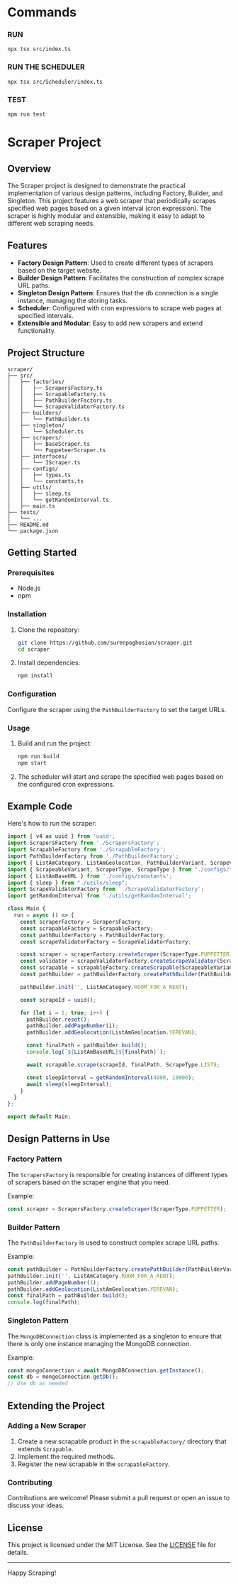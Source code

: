 # Commands

### RUN
`npx tsx src/index.ts`

### RUN THE SCHEDULER

`npx tsx src/Scheduler/index.ts`

### TEST
`npm run test`


# Scraper Project

## Overview

The Scraper project is designed to demonstrate the practical implementation of various design patterns, including Factory, Builder, and Singleton. This project features a web scraper that periodically scrapes specified web pages based on a given interval (cron expression). The scraper is highly modular and extensible, making it easy to adapt to different web scraping needs.

## Features

- **Factory Design Pattern**: Used to create different types of scrapers based on the target website.
- **Builder Design Pattern**: Facilitates the construction of complex scrape URL paths.
- **Singleton Design Pattern**: Ensures that the db connection is a single instance, managing the storing tasks.
- **Scheduler**: Configured with cron expressions to scrape web pages at specified intervals.
- **Extensible and Modular**: Easy to add new scrapers and extend functionality.

## Project Structure

```
scraper/
├── src/
│   ├── factories/
│   │   ├── ScrapersFactory.ts
│   │   ├── ScrapableFactory.ts
│   │   ├── PathBuilderFactory.ts
│   │   └── ScrapeValidatorFactory.ts
│   ├── builders/
│   │   └── PathBuilder.ts
│   ├── singleton/
│   │   └── Scheduler.ts
│   ├── scrapers/
│   │   ├── BaseScraper.ts
│   │   └── PuppeteerScraper.ts
│   ├── interfaces/
│   │   └── IScraper.ts
│   ├── configs/
│   │   ├── types.ts
│   │   └── constants.ts
│   ├── utils/
│   │   ├── sleep.ts
│   │   └── getRandomInterval.ts
│   ├── main.ts
├── tests/
│   └── ...
├── README.md
└── package.json
```

## Getting Started

### Prerequisites

- Node.js
- npm

### Installation

1. Clone the repository:
   ```bash
   git clone https://github.com/surenpoghosian/scraper.git
   cd scraper
   ```

2. Install dependencies:
   ```bash
   npm install
   ```

### Configuration

Configure the scraper using the `PathBuilderFactory` to set the target URLs.

### Usage

1. Build and run the project:
   ```bash
   npm run build
   npm start
   ```

2. The scheduler will start and scrape the specified web pages based on the configured cron expressions.

## Example Code

Here's how to run the scraper:

```typescript
import { v4 as uuid } from 'uuid';
import ScrapersFactory from './ScrapersFactory';
import ScrapableFactory from './ScrapableFactory';
import PathBuilderFactory from './PathBuilderFactory';
import { ListAmCategory, ListAmGeolocation, PathBuilderVariant, ScrapeValidatorVariant } from "./configs/types";
import { ScrapeableVariant, ScraperType, ScrapeType } from "./configs/types";
import { ListAmBaseURL } from './configs/constants';
import { sleep } from "./utils/sleep";
import ScrapeValidatorFactory from './ScrapeValidatorFactory';
import getRandomInterval from './utils/getRandomInterval';

class Main {
  run = async () => {
    const scraperFactory = ScrapersFactory;
    const scrapableFactory = ScrapableFactory;
    const pathBuilderFactory = PathBuilderFactory;
    const scrapeValidatorFactory = ScrapeValidatorFactory;

    const scraper = scraperFactory.createScraper(ScraperType.PUPPETTER);
    const validator = scrapeValidatorFactory.createScrapeValidator(ScrapeValidatorVariant.LISTAM);
    const scrapable = scrapableFactory.createScrapable(ScrapeableVariant.LISTAM, scraper, validator);
    const pathBuilder = pathBuilderFactory.createPathBuilder(PathBuilderVariant.LISTAM);

    pathBuilder.init('', ListAmCategory.ROOM_FOR_A_RENT);

    const scrapeId = uuid();

    for (let i = 1; true; i++) {
      pathBuilder.reset();
      pathBuilder.addPageNumber(i);
      pathBuilder.addGeolocation(ListAmGeolocation.YEREVAN);

      const finalPath = pathBuilder.build();
      console.log(`${ListAmBaseURL}${finalPath}`);

      await scrapable.scrape(scrapeId, finalPath, ScrapeType.LIST);

      const sleepInterval = getRandomInterval(4000, 10000);
      await sleep(sleepInterval);
    }
  }
};

export default Main;
```

## Design Patterns in Use

### Factory Pattern

The `ScrapersFactory` is responsible for creating instances of different types of scrapers based on the scraper engine that you need.

Example:
```typescript
const scraper = ScrapersFactory.createScraper(ScraperType.PUPPETTER);
```

### Builder Pattern

The `PathBuilderFactory` is used to construct complex scrape URL paths.

Example:
```typescript
const pathBuilder = PathBuilderFactory.createPathBuilder(PathBuilderVariant.LISTAM);
pathBuilder.init('', ListAmCategory.ROOM_FOR_A_RENT);
pathBuilder.addPageNumber(1);
pathBuilder.addGeolocation(ListAmGeolocation.YEREVAN);
const finalPath = pathBuilder.build();
console.log(finalPath);
```

### Singleton Pattern

The `MongoDBConnection` class is implemented as a singleton to ensure that there is only one instance managing the MongoDB connection.

Example:
```typescript
const mongoConnection = await MongoDBConnection.getInstance();
const db = mongoConnection.getDb();
// Use db as needed
```

## Extending the Project

### Adding a New Scraper

1. Create a new scrapable product in the `scrapableFactory/` directory that extends `Scrapable`.
2. Implement the required methods.
3. Register the new scrapable in the `scrapableFactory`.

### Contributing

Contributions are welcome! Please submit a pull request or open an issue to discuss your ideas.

## License

This project is licensed under the MIT License. See the [LICENSE](LICENSE) file for details.

---

Happy Scraping!